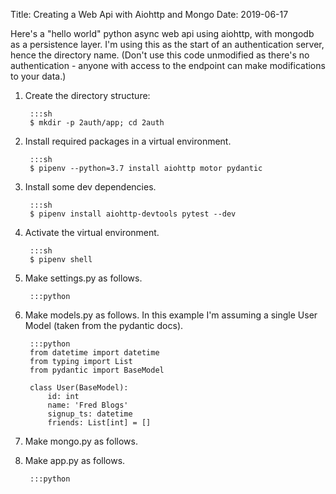 Title: Creating a Web Api with Aiohttp and Mongo
Date: 2019-06-17

Here's a "hello world" python async web api using aiohttp, with mongodb as a
persistence layer. I'm using this as the start of an authentication server,
hence the directory name. (Don't use this code unmodified as there's no
authentication - anyone with access to the endpoint can make modifications to
your data.)


1. Create the directory structure:

        :::sh
        $ mkdir -p 2auth/app; cd 2auth


1. Install required packages in a virtual environment.

        :::sh
        $ pipenv --python=3.7 install aiohttp motor pydantic
 
1. Install some dev dependencies.

        :::sh
        $ pipenv install aiohttp-devtools pytest --dev
   
1. Activate the virtual environment.

        :::sh
        $ pipenv shell


1. Make settings.py as follows.
   
        :::python 
          


1. Make models.py as follows. In this example I'm assuming a single User
   Model (taken from the pydantic docs).

        :::python
        from datetime import datetime
        from typing import List
        from pydantic import BaseModel

        class User(BaseModel):
            id: int
            name: 'Fred Blogs'
            signup_ts: datetime 
            friends: List[int] = []

1. Make mongo.py as follows.


1. Make app.py as follows.


        :::python
         

